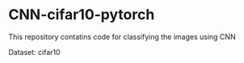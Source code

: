 # CNN-cifar10-pytorch
This repository contatins code for classifying the images using CNN

Dataset: cifar10
